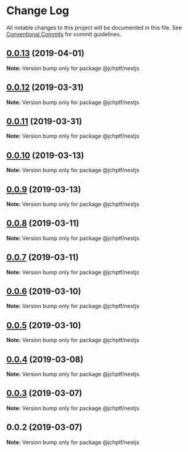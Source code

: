 # Change Log

All notable changes to this project will be documented in this file.
See [Conventional Commits](https://conventionalcommits.org) for commit guidelines.

## [0.0.13](https://github.com/jheinnic/portfolio-monorepo/compare/@jchptf/nestjs@0.0.12...@jchptf/nestjs@0.0.13) (2019-04-01)

**Note:** Version bump only for package @jchptf/nestjs





## [0.0.12](https://github.com/jheinnic/portfolio-monorepo/compare/@jchptf/nestjs@0.0.11...@jchptf/nestjs@0.0.12) (2019-03-31)

**Note:** Version bump only for package @jchptf/nestjs





## [0.0.11](https://github.com/jheinnic/portfolio-monorepo/compare/@jchptf/nestjs@0.0.10...@jchptf/nestjs@0.0.11) (2019-03-31)

**Note:** Version bump only for package @jchptf/nestjs





## [0.0.10](https://github.com/jheinnic/portfolio-monorepo/compare/@jchptf/nestjs@0.0.9...@jchptf/nestjs@0.0.10) (2019-03-13)

**Note:** Version bump only for package @jchptf/nestjs





## [0.0.9](https://github.com/jheinnic/portfolio-monorepo/compare/@jchptf/nestjs@0.0.8...@jchptf/nestjs@0.0.9) (2019-03-13)

**Note:** Version bump only for package @jchptf/nestjs





## [0.0.8](https://github.com/jheinnic/portfolio-monorepo/compare/@jchptf/nestjs@0.0.7...@jchptf/nestjs@0.0.8) (2019-03-11)

**Note:** Version bump only for package @jchptf/nestjs





## [0.0.7](https://github.com/jheinnic/portfolio-monorepo/compare/@jchptf/nestjs@0.0.6...@jchptf/nestjs@0.0.7) (2019-03-11)

**Note:** Version bump only for package @jchptf/nestjs





## [0.0.6](https://github.com/jheinnic/portfolio-monorepo/compare/@jchptf/nestjs@0.0.5...@jchptf/nestjs@0.0.6) (2019-03-10)

**Note:** Version bump only for package @jchptf/nestjs





## [0.0.5](https://github.com/jheinnic/portfolio-monorepo/compare/@jchptf/nestjs@0.0.4...@jchptf/nestjs@0.0.5) (2019-03-10)

**Note:** Version bump only for package @jchptf/nestjs





## [0.0.4](https://github.com/jheinnic/portfolio-monorepo/compare/@jchptf/nestjs@0.0.3...@jchptf/nestjs@0.0.4) (2019-03-08)

**Note:** Version bump only for package @jchptf/nestjs





## [0.0.3](https://github.com/jheinnic/portfolio-monorepo/compare/@jchptf/nestjs@0.0.2...@jchptf/nestjs@0.0.3) (2019-03-07)

**Note:** Version bump only for package @jchptf/nestjs





## 0.0.2 (2019-03-07)

**Note:** Version bump only for package @jchptf/nestjs
